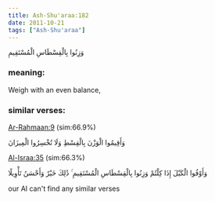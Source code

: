 ```yaml
---
title: Ash-Shu'araa:182
date: 2011-10-21
tags: ["Ash-Shu'araa"]
---
```

وَزِنُوا بِالْقِسْطَاسِ الْمُسْتَقِيمِ
### meaning: 
Weigh with an even balance,
### similar verses: 

[Ar-Rahmaan:9](/55/9) (sim:66.9%)

وَأَقِيمُوا الْوَزْنَ بِالْقِسْطِ وَلَا تُخْسِرُوا الْمِيزَانَ

[Al-Israa:35](/17/35) (sim:66.3%)

وَأَوْفُوا الْكَيْلَ إِذَا كِلْتُمْ وَزِنُوا بِالْقِسْطَاسِ الْمُسْتَقِيمِ ۚ ذَٰلِكَ خَيْرٌ وَأَحْسَنُ تَأْوِيلًا

our AI can't find any similar verses



